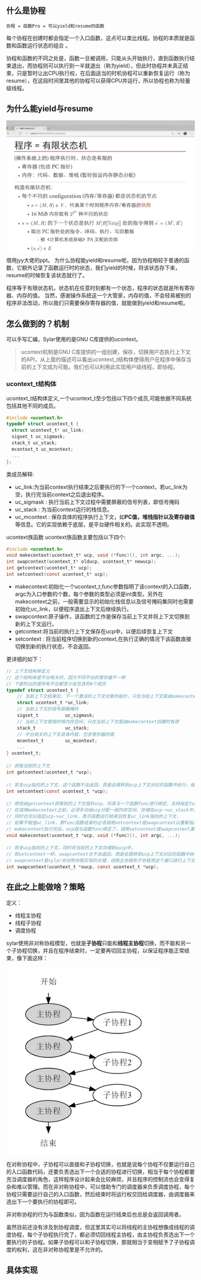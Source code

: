 ## 什么是协程
`协程 = 函数Pro = 可以yield和resume的函数`

每个协程在创建时都会指定一个入口函数，这点可以类比线程。协程的本质就是函数和函数运行状态的组合 。

协程和函数的不同之处是，函数一旦被调用，只能从头开始执行，直到函数执行结束退出，而协程则可以执行到一半就退出（称为yield），但此时协程并未真正结束，只是暂时让出CPU执行权，在后面适当的时机协程可以重新恢复运行（称为resume），在这段时间里其他的协程可以获得CPU并运行，所以协程也称为轻量级线程。

## 为什么能yield与resume
![](../../img/Pasted%20image%2020221209151126.png)
借用jyy大佬的ppt。
为什么协程能yield和resume呢，因为协程相较于普通的函数，它额外记录了函数运行时的状态，我们yield的时候，将该状态存下来，resume的时候恢复该状态就行了。

程序等于有限状态机，状态机在任意时刻都有一个状态，程序的状态就是所有寄存器、内存的值。
当然，感谢操作系统这一个大管家，内存的值，不会轻易被别的程序非法改动，所以我们只需要保存寄存器的值，就能做到yield和resume啦。
## 怎么做到的？机制
可以手写汇编，Sylar使用的是GNU C库提供的ucontext。

>ucontext机制是GNU C库提供的一组创建，保存，切换用户态执行上下文的API，从上面的描述可以看出ucontext_t结构体使得用户在程序中保存当前的上下文成为可能。我们也可以利用此实现用户级线程，即协程。

### ucontext_t结构体
ucontext_t结构体定义,一个ucontext_t至少包括以下四个成员,可能依据不同系统包括其他不同的成员。
```C
#include <ucontext.h>
typedef struct ucontext_t {
  struct ucontext_t* uc_link;
  sigset_t uc_sigmask;
  stack_t uc_stack;
  mcontext_t uc_mcontext;
  ...
};
```
类成员解释:
- uc_link:为当前context执行结束之后要执行的下一个context，若uc_link为空，执行完当前context之后退出程序。
- uc_sigmask : 执行当前上下文过程中需要屏蔽的信号列表，即信号掩码
- uc_stack : 为当前context运行的栈信息。
- uc_mcontext : 保存具体的程序执行上下文，如**PC值，堆栈指针以及寄存器值**等信息。它的实现依赖于底层，是平台硬件相关的。此实现不透明。

ucontext族函数
ucontext族函数主要包括以下四个:
```C
#include <ucontext.h>
void makecontext(ucontext_t* ucp, void (*func)(), int argc, ...);
int swapcontext(ucontext_t* olducp, ucontext_t* newucp);
int getcontext(ucontext_t* ucp);
int setcontext(const ucontext_t* ucp);
```
- makecontext:初始化一个ucontext_t,func参数指明了该context的入口函数，argc为入口参数的个数，每个参数的类型必须是int类型。另外在makecontext之前，一般需要显示的初始化栈信息以及信号掩码集同时也需要初始化uc_link，以便程序退出上下文后继续执行。
- swapcontext:原子操作，该函数的工作是保存当前上下文并将上下文切换到新的上下文运行。
- getcontext:将当前的执行上下文保存在ucp中，以便后续恢复上下文
- setcontext : 将当前程序切换到新的context,在执行正确的情况下该函数直接切换到新的执行状态，不会返回。

更详细的如下：

```c
// 上下文结构体定义
// 这个结构体是平台相关的，因为不同平台的寄存器不一样
// 下面列出的是所有平台都至少会包含的4个成员
typedef struct ucontext_t {
    // 当前上下文结束后，下一个激活的上下文对象的指针，只在当前上下文是由makecontext创建时有效
    struct ucontext_t *uc_link;
    // 当前上下文的信号屏蔽掩码
    sigset_t          uc_sigmask;
    // 当前上下文使用的栈内存空间，只在当前上下文是由makecontext创建时有效
    stack_t           uc_stack;
    // 平台相关的上下文具体内容，包含寄存器的值
    mcontext_t        uc_mcontext;
    ...
} ucontext_t;
 
// 获取当前的上下文
int getcontext(ucontext_t *ucp);
 
// 恢复ucp指向的上下文，这个函数不会返回，而是会跳转到ucp上下文对应的函数中执行，相当于变相调用了函数
int setcontext(const ucontext_t *ucp);
 
// 修改由getcontext获取到的上下文指针ucp，将其与一个函数func进行绑定，支持指定func运行时的参数，
// 在调用makecontext之前，必须手动给ucp分配一段内存空间，存储在ucp->uc_stack中，这段内存空间将作为func函数运行时的栈空间，
// 同时也可以指定ucp->uc_link，表示函数运行结束后恢复uc_link指向的上下文，
// 如果不赋值uc_link，那func函数结束时必须调用setcontext或swapcontext以重新指定一个有效的上下文，否则程序就跑飞了
// makecontext执行完后，ucp就与函数func绑定了，调用setcontext或swapcontext激活ucp时，func就会被运行
void makecontext(ucontext_t *ucp, void (*func)(), int argc, ...);
 
// 恢复ucp指向的上下文，同时将当前的上下文存储到oucp中，
// 和setcontext一样，swapcontext也不会返回，而是会跳转到ucp上下文对应的函数中执行，相当于调用了函数
// swapcontext是sylar非对称协程实现的关键，线程主协程和子协程用这个接口进行上下文切换
int swapcontext(ucontext_t *oucp, const ucontext_t *ucp);
```
## 在此之上能做啥？策略
定义：

- 线程主协程
- 线程子协程
- 调度协程


sylar使用非对称协程模型，也就是**子协程**只能和**线程主协程**切换，而不能和另一个子协程切换，并且在程序结束时，一定要再切回主协程，以保证程序能正常结束，像下面这样：

![](../../img/Pasted%20image%2020221209154433.png)

在对称协程中，子协程可以直接和子协程切换，也就是说每个协程不仅要运行自己的入口函数代码，还要负责选出下一个合适的协程进行切换，相当于每个协程都要充当调度器的角色，这样程序设计起来会比较麻烦，并且程序的控制流也会变得复杂和难以管理。而在非对称协程中，可以借助专门的调度器来负责调度协程，每个协程只需要运行自己的入口函数，然后结束时将运行权交回给调度器，由调度器来选出下一个要执行的协程即可。

非对称协程的行为与函数类似，因为函数在运行结束后也总是会返回调用者。

虽然目前还没有涉及到协程调度，但这里其实可以将线程的主协程想像成线程的调度协程，每个子协程执行完了，都必须切回线程主协程，由主协程负责选出下一个要执行的子协程。如果子协程可以和子协程切换，那就相当于变相赋予了子协程调度的权利，这在非对称协程里是不允许的。

## 具体实现

